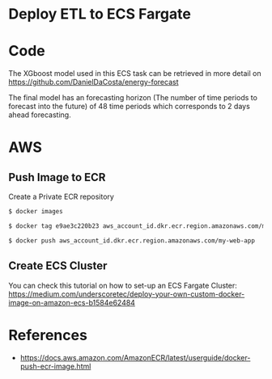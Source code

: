# Deploy ETL to ECS Fargate

# Code

The XGboost model used in this ECS task can be retrieved in more detail on https://github.com/DanielDaCosta/energy-forecast

The final model has an forecasting horizon (The number of time periods to forecast into the future) of 48 time periods which corresponds to 2 days ahead forecasting.

# AWS

## Push Image to ECR

Create a Private ECR repository

```bash
$ docker images

$ docker tag e9ae3c220b23 aws_account_id.dkr.ecr.region.amazonaws.com/my-web-app

$ docker push aws_account_id.dkr.ecr.region.amazonaws.com/my-web-app
```

## Create ECS Cluster

You can check this tutorial on how to set-up an ECS Fargate Cluster: https://medium.com/underscoretec/deploy-your-own-custom-docker-image-on-amazon-ecs-b1584e62484

# References

- https://docs.aws.amazon.com/AmazonECR/latest/userguide/docker-push-ecr-image.html